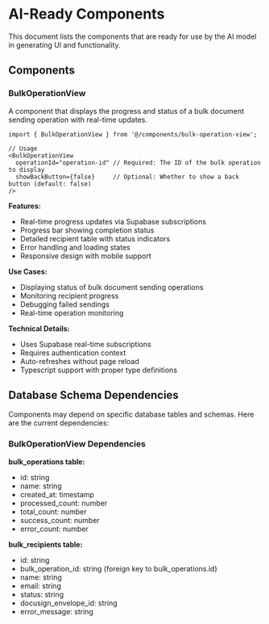 # AI-Ready Components

This document lists the components that are ready for use by the AI model in generating UI and functionality.

## Components

### BulkOperationView

A component that displays the progress and status of a bulk document sending operation with real-time updates.

```tsx
import { BulkOperationView } from '@/components/bulk-operation-view';

// Usage
<BulkOperationView 
  operationId="operation-id" // Required: The ID of the bulk operation to display
  showBackButton={false}     // Optional: Whether to show a back button (default: false)
/>
```

**Features:**
- Real-time progress updates via Supabase subscriptions
- Progress bar showing completion status
- Detailed recipient table with status indicators
- Error handling and loading states
- Responsive design with mobile support

**Use Cases:**
- Displaying status of bulk document sending operations
- Monitoring recipient progress
- Debugging failed sendings
- Real-time operation monitoring

**Technical Details:**
- Uses Supabase real-time subscriptions
- Requires authentication context
- Auto-refreshes without page reload
- Typescript support with proper type definitions

## Database Schema Dependencies

Components may depend on specific database tables and schemas. Here are the current dependencies:

### BulkOperationView Dependencies

**bulk_operations table:**
- id: string
- name: string
- created_at: timestamp
- processed_count: number
- total_count: number
- success_count: number
- error_count: number

**bulk_recipients table:**
- id: string
- bulk_operation_id: string (foreign key to bulk_operations.id)
- name: string
- email: string
- status: string
- docusign_envelope_id: string
- error_message: string 